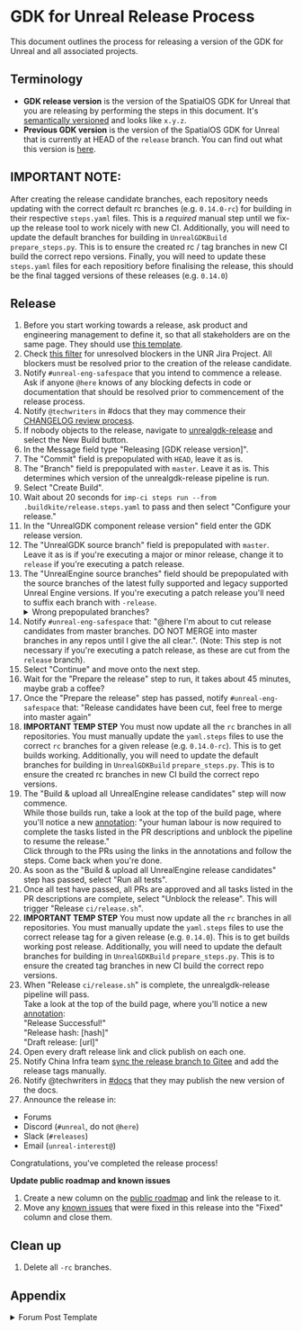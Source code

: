 # GDK for Unreal Release Process

This document outlines the process for releasing a version of the GDK for Unreal and all associated projects.

## Terminology
* **GDK release version** is the version of the SpatialOS GDK for Unreal that you are releasing by performing the steps in this document. It's [semantically versioned](https://semver.org/) and looks like `x.y.z`.
* **Previous GDK version** is the version of the SpatialOS GDK for Unreal that is currently at HEAD of the `release` branch. You can find out what this version is [here](https://github.com/spatialos/UnrealGDK/releases).

## IMPORTANT NOTE:
After creating the release candidate branches, each repository needs updating with the correct default rc branches (e.g. `0.14.0-rc`) for building in their respective `steps.yaml` files. 
This is a *required* manual step until we fix-up the release tool to work nicely with new CI.
Additionally, you will need to update the default branches for building in `UnrealGDKBuild` `prepare_steps.py`. This is to ensure the created rc / tag branches in new CI build the correct repo versions.
Finally, you will need to update these `steps.yaml` files for each repositiory before finalising the release, this should be the final tagged versions of these releases (e.g. `0.14.0`)

## Release
1. Before you start working towards a release, ask product and engineering management to define it, so that all stakeholders are on the same page. They should use [this template](https://brevi.link/justify-your-release).
1. Check [this filter](https://improbableio.atlassian.net/issues/?filter=-1&jql=project%20%3D%20UNR%20AND%20priority%20%3D%20Blocker%20AND%20resolution%20%3D%20Unresolved%20order%20by%20updated%20DESC&atlOrigin=eyJpIjoiMDk0ZDY1ZWY5OGEzNDUyNzg2YjVjZjg5ZWI0YzRiNDMiLCJwIjoiaiJ9) for unresolved blockers in the UNR Jira Project. All blockers must be resolved prior to the creation of the release candidate.
1. Notify `#unreal-eng-safespace` that you intend to commence a release. Ask if anyone `@here` knows of any blocking defects in code or documentation that should be resolved prior to commencement of the release process.
1. Notify `@techwriters` in #docs that they may commence their [CHANGELOG review process](https://improbableio.atlassian.net/l/c/4FsZzbHk).
1. If nobody objects to the release, navigate to [unrealgdk-release](https://buildkite.com/improbable/unrealgdk-release/) and select the New Build button.
1. In the Message field type "Releasing [GDK release version]".
1. The "Commit" field is prepopulated with `HEAD`, leave it as is.
1. The "Branch" field is prepopulated with `master`. Leave it as is. This determines which version of the unrealgdk-release pipeline is run.
1. Select "Create Build".
1. Wait about 20 seconds for `imp-ci steps run --from .buildkite/release.steps.yaml` to pass and then select "Configure your release."
1. In the "UnrealGDK component release version" field enter the GDK release version.
1. The "UnrealGDK source branch" field is prepopulated with `master`. Leave it as is if you're executing a major or minor release, change it to `release` if you're executing a patch release.
1. The "UnrealEngine source branches" field should be prepopulated with the source branches of the latest fully supported and legacy supported Unreal Engine versions. If you're executing a patch release you'll need to suffix each branch with `-release`.<details> <summary>Wrong prepopulated branches?</summary> If the prepopulated branches are wrong, select the button with an X at the upper-right corner of the form, and then select "Cancel" to stop this build of unrealgdk-release. Then, on the UnrealGDK's `master` branch at [`.buildkite/release.steps.yaml#L32`](https://github.com/spatialos/UnrealGDK/blob/master/.buildkite/release.steps.yaml#L32), update the default branches to the latest, merge that change and restart this release process </details>
1. Notify `#unreal-eng-safespace` that: "@here I'm about to cut release candidates from master branches. DO NOT MERGE into master branches in any repos until I give the all clear.". (Note: This step is not necessary if you're executing a patch release, as these are cut from the `release` branch).
1. Select "Continue" and move onto the next step.
1. Wait for the "Prepare the release" step to run, it takes about 45 minutes, maybe grab a coffee?
1. Once the "Prepare the release" step has passed, notify `#unreal-eng-safespace` that: "Release candidates have been cut, feel free to merge into master again"
1. **IMPORTANT TEMP STEP** You must now update all the `rc` branches in all repositories. You must manually update the `yaml.steps` files to use the correct `rc` branches for a given release (e.g. `0.14.0-rc`). This is to get builds working. Additionally, you will need to update the default branches for building in `UnrealGDKBuild` `prepare_steps.py`. This is to ensure the created rc branches in new CI build the correct repo versions.
3. The "Build & upload all UnrealEngine release candidates" step will now commence.<br> While those builds run, take a look at the top of the build page, where you'll notice a new [annotation](https://buildkite.com/docs/agent/v3/cli-annotate): "your human labour is now required to complete the tasks listed in the PR descriptions and unblock the pipeline to resume the release."<br>Click through to the PRs using the links in the annotations and follow the steps. Come back when you're done.
4. As soon as the "Build & upload all UnrealEngine release candidates" step has passed, select "Run all tests".
5. Once all test have passed, all PRs are approved and all tasks listed in the PR descriptions are complete, select "Unblock the release". This will trigger "Release `ci/release.sh`".
6. **IMPORTANT TEMP STEP** You must now update all the `rc` branches in all repositories. You must manually update the `yaml.steps` files to use the correct release tag for a given release (e.g. `0.14.0`). This is to get builds working post release. Additionally, you will need to update the default branches for building in `UnrealGDKBuild` `prepare_steps.py`. This is to ensure the created tag branches in new CI build the correct repo versions.
7. When "Release `ci/release.sh`" is complete, the unrealgdk-release pipeline will pass.<br>
Take a look at the top of the build page, where you'll notice a new [annotation](https://buildkite.com/docs/agent/v3/cli-annotate):<br>
"Release Successful!"<br>
"Release hash: [hash]"<br>
"Draft release: [url]"
1. Open every draft release link and click publish on each one.
1. Notify China Infra team [sync the release branch to Gitee](https://buildkite.com/improbable/platform-copybara) and add the release tags manually.
1. Notify @techwriters in [#docs](https://improbable.slack.com/archives/C0TBQAB5X) that they may publish the new version of the docs.
1. Announce the release in:

* Forums
* Discord (`#unreal`, do not `@here`)
* Slack (`#releases`)
* Email (`unreal-interest@`)

Congratulations, you've completed the release process!

**Update public roadmap and known issues**
1. Create a new column on the [public roadmap](https://github.com/spatialos/UnrealGDK/projects/1) and link the release to it.
1. Move any [known issues](https://github.com/spatialos/UnrealGDK/projects/2) that were fixed in this release into the "Fixed" column and close them.

## Clean up

1. Delete all `-rc` branches.

## Appendix

<details>
  <summary>Forum Post Template</summary>

 We are happy to announce the release of version [GDK release version] of the SpatialOS GDK for Unreal.

Please see the full release notes on GitHub:

Unreal GDK - https://github.com/spatialos/UnrealGDK/releases/tag/x.y.z<br/>

Corresponding Unreal Engine versions:
- https://github.com/improbableio/UnrealEngine/releases/tag/4.xx-SpatialOSUnrealGDK-x.y.z<br/>
- https://github.com/improbableio/UnrealEngine/releases/tag/4.xx-SpatialOSUnrealGDK-x.y.z<br/>

Corresponding version of the Example Project - https://github.com/spatialos/UnrealGDKExampleProject/releases/tag/x.y.z <br/>

</details>
